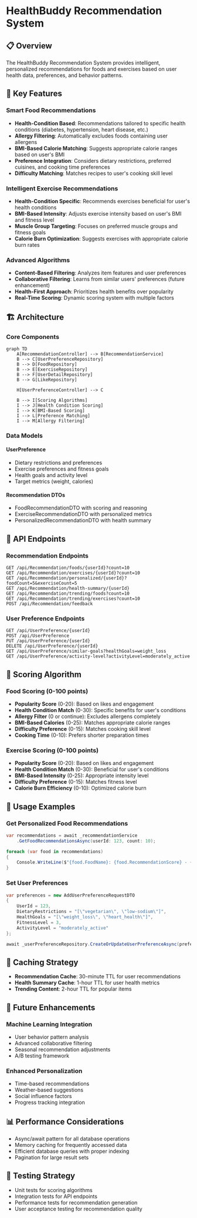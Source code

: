 # HealthBuddy Recommendation System

## 📋 Overview

The HealthBuddy Recommendation System provides intelligent, personalized recommendations for foods and exercises based on user health data, preferences, and behavior patterns.

## 🎯 Key Features

### Smart Food Recommendations
- **Health-Condition Based**: Recommendations tailored to specific health conditions (diabetes, hypertension, heart disease, etc.)
- **Allergy Filtering**: Automatically excludes foods containing user allergens
- **BMI-Based Calorie Matching**: Suggests appropriate calorie ranges based on user's BMI
- **Preference Integration**: Considers dietary restrictions, preferred cuisines, and cooking time preferences
- **Difficulty Matching**: Matches recipes to user's cooking skill level

### Intelligent Exercise Recommendations
- **Health-Condition Specific**: Recommends exercises beneficial for user's health conditions
- **BMI-Based Intensity**: Adjusts exercise intensity based on user's BMI and fitness level
- **Muscle Group Targeting**: Focuses on preferred muscle groups and fitness goals
- **Calorie Burn Optimization**: Suggests exercises with appropriate calorie burn rates

### Advanced Algorithms
- **Content-Based Filtering**: Analyzes item features and user preferences
- **Collaborative Filtering**: Learns from similar users' preferences (future enhancement)
- **Health-First Approach**: Prioritizes health benefits over popularity
- **Real-Time Scoring**: Dynamic scoring system with multiple factors

## 🏗️ Architecture

### Core Components

```mermaid
graph TD
    A[RecommendationController] --> B[RecommendationService]
    B --> C[UserPreferenceRepository]
    B --> D[FoodRepository]
    B --> E[ExerciseRepository]
    B --> F[UserDetailRepository]
    B --> G[LikeRepository]
    
    H[UserPreferenceController] --> C
    
    B --> I[Scoring Algorithms]
    I --> J[Health Condition Scoring]
    I --> K[BMI-Based Scoring]
    I --> L[Preference Matching]
    I --> M[Allergy Filtering]
```

### Data Models

#### UserPreference
- Dietary restrictions and preferences
- Exercise preferences and fitness goals
- Health goals and activity level
- Target metrics (weight, calories)

#### Recommendation DTOs
- FoodRecommendationDTO with scoring and reasoning
- ExerciseRecommendationDTO with personalized metrics
- PersonalizedRecommendationDTO with health summary

## 🔧 API Endpoints

### Recommendation Endpoints
```
GET /api/Recommendation/foods/{userId}?count=10
GET /api/Recommendation/exercises/{userId}?count=10
GET /api/Recommendation/personalized/{userId}?foodCount=5&exerciseCount=5
GET /api/Recommendation/health-summary/{userId}
GET /api/Recommendation/trending/foods?count=10
GET /api/Recommendation/trending/exercises?count=10
POST /api/Recommendation/feedback
```

### User Preference Endpoints
```
GET /api/UserPreference/{userId}
POST /api/UserPreference
PUT /api/UserPreference/{userId}
DELETE /api/UserPreference/{userId}
GET /api/UserPreference/similar-goals?healthGoals=weight_loss
GET /api/UserPreference/activity-level?activityLevel=moderately_active
```

## 🧮 Scoring Algorithm

### Food Scoring (0-100 points)
- **Popularity Score** (0-20): Based on likes and engagement
- **Health Condition Match** (0-30): Specific benefits for user's conditions
- **Allergy Filter** (0 or continue): Excludes allergens completely
- **BMI-Based Calories** (0-25): Matches appropriate calorie ranges
- **Difficulty Preference** (0-15): Matches cooking skill level
- **Cooking Time** (0-10): Prefers shorter preparation times

### Exercise Scoring (0-100 points)
- **Popularity Score** (0-20): Based on likes and engagement
- **Health Condition Match** (0-30): Beneficial for user's conditions
- **BMI-Based Intensity** (0-25): Appropriate intensity level
- **Difficulty Preference** (0-15): Matches fitness level
- **Calorie Burn Efficiency** (0-10): Optimized calorie burn

## 🚀 Usage Examples

### Get Personalized Food Recommendations
```csharp
var recommendations = await _recommendationService
    .GetFoodRecommendationsAsync(userId: 123, count: 10);

foreach (var food in recommendations)
{
    Console.WriteLine($"{food.FoodName}: {food.RecommendationScore} - {food.RecommendationReason}");
}
```

### Set User Preferences
```csharp
var preferences = new AddUserPreferenceRequestDTO
{
    UserId = 123,
    DietaryRestrictions = "[\"vegetarian\", \"low-sodium\"]",
    HealthGoals = "[\"weight_loss\", \"heart_health\"]",
    FitnessLevel = 3,
    ActivityLevel = "moderately_active"
};

await _userPreferenceRepository.CreateOrUpdateUserPreferenceAsync(preferences);
```

## 🔄 Caching Strategy

- **Recommendation Cache**: 30-minute TTL for user recommendations
- **Health Summary Cache**: 1-hour TTL for user health metrics
- **Trending Content**: 2-hour TTL for popular items

## 🎯 Future Enhancements

### Machine Learning Integration
- User behavior pattern analysis
- Advanced collaborative filtering
- Seasonal recommendation adjustments
- A/B testing framework

### Enhanced Personalization
- Time-based recommendations
- Weather-based suggestions
- Social influence factors
- Progress tracking integration

## 📊 Performance Considerations

- Async/await pattern for all database operations
- Memory caching for frequently accessed data
- Efficient database queries with proper indexing
- Pagination for large result sets

## 🧪 Testing Strategy

- Unit tests for scoring algorithms
- Integration tests for API endpoints
- Performance tests for recommendation generation
- User acceptance testing for recommendation quality
